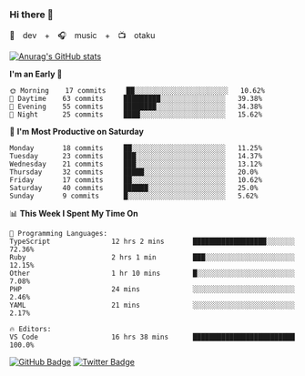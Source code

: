 ### Hi there 👋

🚀　dev　+　🎧　music　+　📺　otaku


[![Anurag's GitHub stats](https://github-readme-stats.vercel.app/api?username=koheitasaka&count_private=true&show_icons=true&theme=monokai)](https://github.com/koheitasaka/github-readme-stats)

<!--START_SECTION:waka-->
**I'm an Early 🐤** 

```text
🌞 Morning    17 commits     ██░░░░░░░░░░░░░░░░░░░░░░░   10.62% 
🌆 Daytime    63 commits     █████████░░░░░░░░░░░░░░░░   39.38% 
🌃 Evening    55 commits     ████████░░░░░░░░░░░░░░░░░   34.38% 
🌙 Night      25 commits     ████░░░░░░░░░░░░░░░░░░░░░   15.62%

```
📅 **I'm Most Productive on Saturday** 

```text
Monday       18 commits     ██░░░░░░░░░░░░░░░░░░░░░░░   11.25% 
Tuesday      23 commits     ███░░░░░░░░░░░░░░░░░░░░░░   14.37% 
Wednesday    21 commits     ███░░░░░░░░░░░░░░░░░░░░░░   13.12% 
Thursday     32 commits     █████░░░░░░░░░░░░░░░░░░░░   20.0% 
Friday       17 commits     ██░░░░░░░░░░░░░░░░░░░░░░░   10.62% 
Saturday     40 commits     ██████░░░░░░░░░░░░░░░░░░░   25.0% 
Sunday       9 commits      █░░░░░░░░░░░░░░░░░░░░░░░░   5.62%

```


📊 **This Week I Spent My Time On** 

```text
💬 Programming Languages: 
TypeScript               12 hrs 2 mins       ██████████████████░░░░░░░   72.36% 
Ruby                     2 hrs 1 min         ███░░░░░░░░░░░░░░░░░░░░░░   12.15% 
Other                    1 hr 10 mins        █░░░░░░░░░░░░░░░░░░░░░░░░   7.08% 
PHP                      24 mins             ░░░░░░░░░░░░░░░░░░░░░░░░░   2.46% 
YAML                     21 mins             ░░░░░░░░░░░░░░░░░░░░░░░░░   2.17%

🔥 Editors: 
VS Code                  16 hrs 38 mins      █████████████████████████   100.0%

```


<!--END_SECTION:waka-->

[![GitHub Badge](https://img.shields.io/badge/GitHub-100000?style=for-the-badge&logo=github&logoColor=white)](https://github.com/koheitasaka)
[![Twitter Badge](https://img.shields.io/badge/Twitter-1DA1F2?style=for-the-badge&logo=twitter&logoColor=white)](https://twitter.com/sleep_asleep_)
